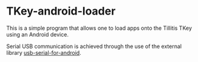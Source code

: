# TKey-android-loader
This is a simple program that allows one to load apps onto the Tillitis TKey using an Android device. 

Serial USB communication is achieved through the use of the external library [usb-serial-for-android](https://github.com/mik3y/usb-serial-for-android).
